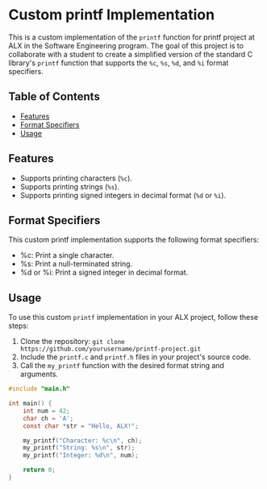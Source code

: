 # Custom printf Implementation

This is a custom implementation of the `printf` function for printf project at ALX in the Software Engineering program. The goal of this project is to collaborate with a student to create a simplified version of the standard C library's `printf` function that supports the `%c`, `%s`, `%d`, and `%i` format specifiers.

## Table of Contents

- [Features](#features)
- [Format Specifiers](#format-specifiers)
- [Usage](#usage)


## Features

- Supports printing characters (`%c`).
- Supports printing strings (`%s`).
- Supports printing signed integers in decimal format (`%d` or `%i`).

## Format Specifiers

This custom printf implementation supports the following format specifiers:

- %c: Print a single character.
- %s: Print a null-terminated string.
- %d or %i: Print a signed integer in decimal format.

## Usage

To use this custom `printf` implementation in your ALX project, follow these steps:

1. Clone the repository: `git clone https://github.com/yourusername/printf-project.git`
2. Include the `printf.c` and `printf.h` files in your project's source code.
3. Call the `my_printf` function with the desired format string and arguments.

```c
#include "main.h"

int main() {
    int num = 42;
    char ch = 'A';
    const char *str = "Hello, ALX!";

    my_printf("Character: %c\n", ch);
    my_printf("String: %s\n", str);
    my_printf("Integer: %d\n", num);

    return 0;
}
```

